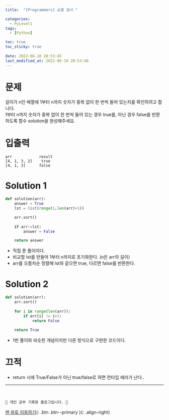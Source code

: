 ```yaml
---
title:  "[Programmers] 순열 검사 "

categories:
  - PyLevel1
tags:
  - [Python]

toc: true
toc_sticky: true
 
date: 2022-06-10 20:53:45
last_modified_at: 2022-06-10 20:53:48
---
```

# 문제
길이가 n인 배열에 1부터 n까지 숫자가 중복 없이 한 번씩 들어 있는지를 확인하려고 합니다.<br>
1부터 n까지 숫자가 중복 없이 한 번씩 들어 있는 경우 true를, 아닌 경우 false를 반환하도록 함수 solution을 완성해주세요.

# 입출력
```
arr	           result
[4, 1, 3, 2]	true
[4, 1, 3]	   false
```

# Solution 1
```py   
def solution(arr):
    answer = True
    lst = list(range(1,len(arr)+1))

    arr.sort()
    
    if arr!=lst:
        answer = False

    return answer
```
- 직접 푼 풀이이다.
- 비교할 lst를 만들어 1부터 n까지로 초기화한다. (n은 arr의 길이)
- arr를 오름차순 정렬해 lst와 같으면 true, 다르면 false를 반환한다.

# Solution 2
```py   
def solution(arr):
    arr.sort()
    
    for i in range(len(arr)):
        if arr[i] != i+1:
            return False
        
    return True
```
- 1번 풀이와 비슷한 개념이지만 다른 방식으로 구현한 코드이다.

# 끄적
- return 시에 True/False가 아닌 true/false로 하면 런타임 에러가 난다..


***
<br>

    💛 개인 공부 기록용 블로그입니다. 👻

[맨 위로 이동하기](#){: .btn .btn--primary }{: .align-right}